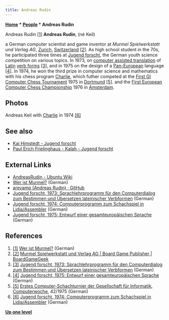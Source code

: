 ```yaml
---
title: Andreas Rudin
---
```

**[Home](Home "Home") * [People](People "People") * Andreas Rudin**

[](http://www.murmel.ch/joomla/index.php?option=com_content&view=category&layout=blog&id=75&Itemid=41) Andreas Rudin <a id="cite-note-1" href="#cite-ref-1">[1]</a>
**Andreas Rudin**, (né Keil)

a German computer scientist and game inventor at *Murmel Spielwerkstatt und Verlag AG*, [Zurich](https://en.wikipedia.org/wiki/Zurich), [Switzerland](https://en.wikipedia.org/wiki/Switzerland) <a id="cite-note-2" href="#cite-ref-2">[2]</a>.
As high school student in the 70s, he participated three times at [Jugend forscht](https://en.wikipedia.org/wiki/Jugend_forscht), the German youth science competition on various topics.
In 1973, on [computer assisted translation](https://en.wikipedia.org/wiki/Computer-assisted_translation) of [Latin](https://en.wikipedia.org/wiki/Latin) [verb forms](https://en.wikipedia.org/wiki/Verb) <a id="cite-note-3" href="#cite-ref-3">[3]</a>,
and in 1975 on the design of a [Pan-European](https://en.wikipedia.org/wiki/Pan-European_identity) language <a id="cite-note-4" href="#cite-ref-4">[4]</a>.
In 1974, he won the third prize in computer science and mathematics with his chess program [Charlie](Charlie "Charlie"), which futher competed at the [First GI Computer Chess Tournament](First_GI_Computer_Chess_Tournament "First GI Computer Chess Tournament") 1975 in [Dortmund](https://en.wikipedia.org/wiki/Dortmund) <a id="cite-note-5" href="#cite-ref-5">[5]</a>.
and the [First European Computer Chess Championship](ECCC_1976 "ECCC 1976") 1976 in [Amsterdam](https://en.wikipedia.org/wiki/Amsterdam).

## Photos

[](https://www.jugend-forscht.de/projektdatenbank/computerprogramm-zum-schachspiel-in-lidiaassembler.html)
Andreas Keil with [Charlie](Charlie "Charlie") in 1974 <a id="cite-note-6" href="#cite-ref-6">[6]</a>

## See also

- [Kai Himstedt - Jugend forscht](Kai_Himstedt#Jugendforscht "Kai Himstedt")
- [Paul Erich Frielinghaus - Kalah - Jugend forscht](Kalah#Jugendforscht "Kalah")

## External Links

- [AndreasRudin - Ubuntu Wiki](https://wiki.ubuntu.com/AndreasRudin)
- [Wer ist Murmel?](http://www.murmel.ch/joomla/index.php?option=com_content&view=category&layout=blog&id=75&Itemid=41) (German)
- [arevamp (Andreas Rudin) · GitHub](https://github.com/arevamp)
- [Jugend forscht, 1973: Sprachlehrprogramm für den Computerdialog zum Bestimmen und Übersetzen lateinischer Verbformen](https://www.jugend-forscht.de/projektdatenbank/sprachlehrprogramm-fuer-den-computerdialog-zum-bestimmen-und-uebersetzen-lateinischer-verbformen.html) (German)
- [Jugend forscht, 1974: Computerprogramm zum Schachspiel in Lidia/Assembler](https://www.jugend-forscht.de/projektdatenbank/computerprogramm-zum-schachspiel-in-lidiaassembler.html) (German)
- [Jugend forscht, 1975: Entwurf einer gesamteuropäischen Sprache](https://www.jugend-forscht.de/projektdatenbank/entwurf-einer-gesamteuropaeischen-sprache.html) (German)

## References

1. <a id="cite-ref-1" href="#cite-note-1">[1]</a> [Wer ist Murmel?](http://www.murmel.ch/joomla/index.php?option=com_content&view=category&layout=blog&id=75&Itemid=41) (German)
1. <a id="cite-ref-2" href="#cite-note-2">[2]</a> [Murmel Spielwerkstatt und Verlag AG | Board Game Publisher | BoardGameGeek](https://boardgamegeek.com/boardgamepublisher/2097/murmel-spielwerkstatt-und-verlag-ag)
1. <a id="cite-ref-3" href="#cite-note-3">[3]</a> [Jugend forscht, 1973: Sprachlehrprogramm für den Computerdialog zum Bestimmen und Übersetzen lateinischer Verbformen](https://www.jugend-forscht.de/projektdatenbank/sprachlehrprogramm-fuer-den-computerdialog-zum-bestimmen-und-uebersetzen-lateinischer-verbformen.html) (German)
1. <a id="cite-ref-4" href="#cite-note-4">[4]</a> [Jugend forscht, 1975: Entwurf einer gesamteuropäischen Sprache](https://www.jugend-forscht.de/projektdatenbank/entwurf-einer-gesamteuropaeischen-sprache.html) (German)
1. <a id="cite-ref-5" href="#cite-note-5">[5]</a> [Erstes Computer-Schachturnier der Gesellschaft für Informatik](https://www.computerwoche.de/a/computer-logik-im-koeniglichen-spiel,1205123), [Computerwoche](Computerworld#Woche "Computerworld"), 42/1975 (German)
1. <a id="cite-ref-6" href="#cite-note-6">[6]</a> [Jugend forscht, 1974: Computerprogramm zum Schachspiel in Lidia/Assembler](https://www.jugend-forscht.de/projektdatenbank/computerprogramm-zum-schachspiel-in-lidiaassembler.html) (German)

**[Up one level](People "People")**

